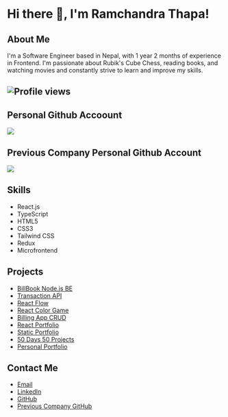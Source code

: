 # Hi there 👋, I'm Ramchandra Thapa!

## About Me
I'm a Software Engineer based in Nepal, with 1 year 2 months of experience in Frontend. I'm passionate about Rubik's Cube Chess, reading books, and watching movies and constantly strive to learn and improve my skills.

## ![Profile views](https://komarev.com/ghpvc/?username=Rcthapa1996&label=Profile%20views&color=0e75b6&style=flat)

## Personal Github Accoount
![](https://github-readme-streak-stats.herokuapp.com/?user=rcthapa1996&%22%20alt=%22rcthapa1996)

## Previous Company Personal Github Account
![](https://github-readme-streak-stats.herokuapp.com/?user=RamchandraThapa&%22%20alt=%22RamchandraThapa)


## Skills
- React.js
- TypeScript
- HTML5
- CSS3
- Tailwind CSS
- Redux
- Microfrontend

## Projects
- [BillBook Node.js BE](https://github.com/Rcthapa1996/bill-book-nodejs-BE)
- [Transaction API](https://github.com/Rcthapa1996/transaction-api)
- [React Flow](https://github.com/Rcthapa1996/BiteSpeed-React-Flow-Assignment)
- [React Color Game](https://github.com/Rcthapa1996/FlyFin-Interview-2nd-Round-Color-Game)
- [Billing App CRUD](https://github.com/Rcthapa1996/Billing_App_CRUD)
- [React Portfolio](https://github.com/Rcthapa1996/my-portfolio-react)
- [Static Portfolio](https://github.com/Rcthapa1996/my-portfolio)
- [50 Days 50 Projects](https://github.com/Rcthapa1996/50Days50Projects)
- [Personal Portfolio](https://github.com/Rcthapa1996/personal-portfolio)

## Contact Me
- [Email](rcthapa1996@gmail.com)
- [LinkedIn](https://www.linkedin.com/in/ramchandra-thapa/)
- [GitHub](https://github.com/Rcthapa1996)
- [Previous Company GitHub](https://github.com/RamchandraThapa)

